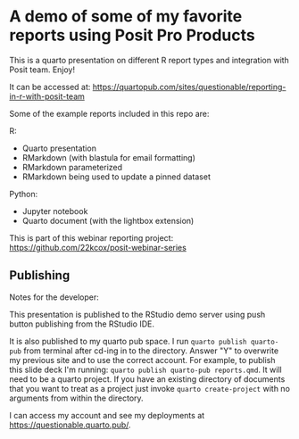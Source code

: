 # A demo of some of my favorite reports using Posit Pro Products

This is a quarto presentation on different R report types and integration with Posit team. Enjoy!

It can be accessed at: <https://quartopub.com/sites/questionable/reporting-in-r-with-posit-team>

Some of the example reports included in this repo are: 

R: 

- Quarto presentation 
- RMarkdown (with blastula for email formatting)
- RMarkdown parameterized 
- RMarkdown being used to update a pinned dataset

Python: 

- Jupyter notebook
- Quarto document (with the lightbox extension)

This is part of this webinar reporting project: <https://github.com/22kcox/posit-webinar-series> 

## Publishing 

Notes for the developer: 

This presentation is published to the RStudio demo server using push button publishing from the RStudio IDE. 

It is also published to my quarto pub space. I run `quarto publish quarto-pub` from terminal after cd-ing in to the directory. Answer "Y" to overwrite my previous site and to use the correct account. For example, to publish this slide deck I'm running: `quarto publish quarto-pub reports.qmd`. It will need to be a quarto project. If you have an existing directory of documents that you want to treat as a project just invoke `quarto create-project` with no arguments from within the directory. 

I can access my account and see my deployments at <https://questionable.quarto.pub/>. 

